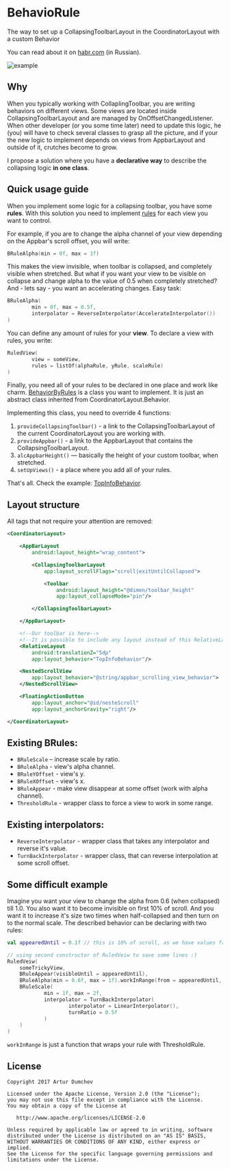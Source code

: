 # BehavioRule
The way to set up a CollapsingToolbarLayout in the CoordinatorLayout with a custom Behavior

You can read about it on [habr.com](https://habr.com/post/426369/) (in Russian).

![example](https://github.com/Liverm0r/BehavioRule/blob/master/collapsing_toolbar_example.gif)

## Why

When you typically working with CollaplingToolbar, you are writing behaviors on different views. Some views are located inside CollapsingToolbarLayout and are managed by OnOffsetChangedListener. When other developer (or you some time later) need to update this logic, he (you) will have to check several classes to grasp all the picture, and if your the new logic to implement depends on views from AppbarLayout and outside of it, crutches become to grow.

I propose a solution where you have a **declarative way** to describe the collapsing logic **in one class**.

## Quick usage guide

When you implement some logic for a collapsing toolbar, you have some **rules**. With this solution you need to implement [rules](https://github.com/Liverm0r/BehavioRule/blob/master/library/src/main/java/com/behaviorule/arturdumchev/library/Rules.kt) for each view you want to control. 

For example, if you are to change the alpha channel of your view depending on the Appbar's scroll offset, you will write:
```kotlin
BRuleAlpha(min = 0f, max = 1f)
```
This makes the view invisible, when toolbar is collapsed, and completely visible when stretched. But what if you want your view to be visible on collapse and change alpha to the value of 0.5 when completely stretched? And - lets say - you want an accelerating changes. Easy task:
```kotlin
BRuleAlpha(
        min = 0f, max = 0.5f,
        interpolator = ReverseInterpolator(AccelerateInterpolator())
)
```

You can define any amount of rules for your **view**. To declare a view with rules, you write:
```kotlin
RuledView(
        view = someView,
        rules = listOf(alphaRule, yRule, scaleRule)
)
```

Finally, you need all of your rules to be declared in one place and work like charm. [BehaviorByRules](https://github.com/Liverm0r/BehavioRule/blob/master/library/src/main/java/com/behaviorule/arturdumchev/library/BehaviorByRules.kt) is a class you want to implement. It is just an abstract class inherited from CoordinatorLayout.Behavior.

Implementing this class, you need to override 4 functions:

1. ```provideCollapsingToolbar()``` - a link to the CollapsingToolbarLayout of the current CoordinatorLayout you are working with.
2. ```provideAppbar()``` - a link to the AppbarLayout that contains the CollapsingToolbarLayout.
3. ```alcAppbarHeight()``` — basically the height of your custom toolbar, when stretched.
4. ```setUpViews()``` - a place where you add all of your rules.

That's all. Check the example: [TopInfoBehavior](https://github.com/Liverm0r/BehavioRule/blob/master/app/src/main/java/com/behaviorule/arturdumchev/behaviorule/TopViewBehavior.kt).

## Layout structure

All tags that not require your attention are removed:
```xml
<CoordinatorLayout>

    <AppBarLayout
        android:layout_height="wrap_content">

        <CollapsingToolbarLayout
            app:layout_scrollFlags="scroll|exitUntilCollapsed">

            <Toolbar
                android:layout_height="@dimen/toolbar_height"
                app:layout_collapseMode="pin"/>

        </CollapsingToolbarLayout>

    </AppBarLayout>

    <!--Our toolbar is here-->
    <!--It is possible to include any layout instead of this RelativeLayout-->
    <RelativeLayout 
        android:translationZ="5dp"
        app:layout_behavior="TopInfoBehavior"/>

    <NestedScrollView
        app:layout_behavior="@string/appbar_scrolling_view_behavior">
    </NestedScrollView>

    <FloatingActionButton
        app:layout_anchor="@id/nesteScroll"
        app:layout_anchorGravity="right"/>

</CoordinatorLayout>
```

## Existing BRules:

  * ```BRuleScale``` – increase scale by ratio.
  * ```BRuleAlpha``` - view's alpha channel.
  * ```BRuleYOffset``` - view's y.
  * ```BRuleXOffset``` - view's x.
  * ```BRuleAppear``` - make view disappear at some offset (work with alpha channel).
  * ```ThresholdRule``` - wrapper class to force a view to work in some range.

## Existing interpolators:

  * ```ReverseInterpolator``` - wrapper class that takes any interpolator and reverse it's value.
  * ```TurnBackInterpolator``` - wrapper class, that can reverse interpolation at some scroll offset.

## Some difficult example
Imagine you want your view to change the alpha from 0.6 (when collapsed) till 1.0. You also want it to become invisible on first 10% of scroll. And you want it to increase it's size two times when half-collapsed and then turn on to the normal scale. The described behavior can be declaring with two rules:
```kotlin
val appearedUntil = 0.1f // this is 10% of scroll, as we have values from 0.0 till 1.0

// using second constructor of RuledVeiw to save some lines :)
RuledVeiw(
    someTrickyView,
    BRuleAppear(visibleUntil = appearedUntil),
    BRuleAlpha(min = 0.6f, max = 1f).workInRange(from = appearedUntil, to = 1f),
    BRuleScale(
            min = 1f, max = 2f,
            interpolator = TurnBackInterpolator(
                    interpolator = LinearInterpolator(),
                    turnRatio = 0.5f
            )
    )
)
```
```workInRange``` is just a function that wraps your rule with ThresholdRule.

  ## License

```
Copyright 2017 Artur Dumchev

Licensed under the Apache License, Version 2.0 (the "License");
you may not use this file except in compliance with the License.
You may obtain a copy of the License at

   http://www.apache.org/licenses/LICENSE-2.0

Unless required by applicable law or agreed to in writing, software
distributed under the License is distributed on an "AS IS" BASIS,
WITHOUT WARRANTIES OR CONDITIONS OF ANY KIND, either express or implied.
See the License for the specific language governing permissions and
limitations under the License.
```